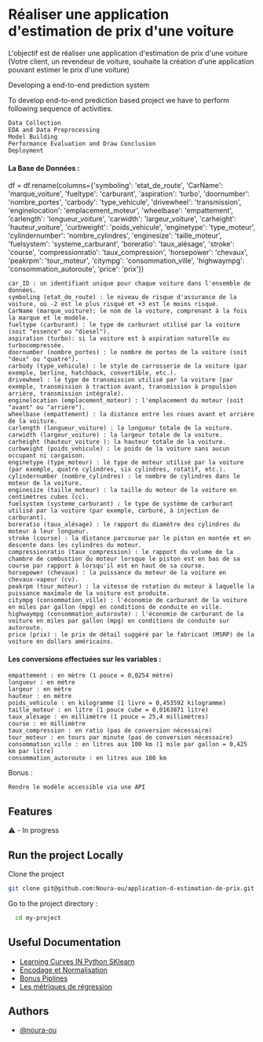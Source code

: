 # Réaliser une application d'estimation de prix d'une voiture
L'objectif est de réaliser une application d'estimation de prix d'une voiture (Votre client, un revendeur de voiture, souhaite la création d'une application pouvant estimer le prix d'une voiture)

Developing a end-to-end prediction system

To develop end-to-end prediction based project we have to perform following sequence of activities.

    Data Collection
    EDA and Data Preprocessing
    Model Building
    Performance Evaluation and Draw Conclusion
    Deployment


#### La Base de Données :
df = df.rename(columns={'symboling': 'etat_de_route', 'CarName': 'marque_voiture', 'fueltype': 'carburant', 'aspiration': 'turbo', 'doornumber': 'nombre_portes', 'carbody': 'type_vehicule', 'drivewheel': 'transmission', 'enginelocation': 'emplacement_moteur', 'wheelbase': 'empattement', 'carlength': 'longueur_voiture', 'carwidth': 'largeur_voiture', 'carheight': 'hauteur_voiture', 'curbweight': 'poids_vehicule', 'enginetype': 'type_moteur', 'cylindernumber': 'nombre_cylindres', 'enginesize': 'taille_moteur', 'fuelsystem': 'systeme_carburant', 'boreratio': 'taux_alésage', 'stroke': 'course', 'compressionratio': 'taux_compression', 'horsepower': 'chevaux', 'peakrpm': 'tour_moteur', 'citympg': 'consommation_ville', 'highwaympg': 'consommation_autoroute', 'price': 'prix'})


    car_ID : un identifiant unique pour chaque voiture dans l'ensemble de données.
    symboling (etat_de_route) : le niveau de risque d'assurance de la voiture, où -2 est le plus risqué et +3 est le moins risqué.
    CarName (marque_voiture): le nom de la voiture, comprenant à la fois la marque et le modèle.
    fueltype (carburant) : le type de carburant utilisé par la voiture (soit "essence" ou "diesel").
    aspiration (turbo): si la voiture est à aspiration naturelle ou turbocompressée.
    doornumber (nombre_portes) : le nombre de portes de la voiture (soit "deux" ou "quatre").
    carbody (type_vehicule) : le style de carrosserie de la voiture (par exemple, berline, hatchback, convertible, etc.).
    drivewheel : le type de transmission utilisé par la voiture (par exemple, transmission à traction avant, transmission à propulsion arrière, transmission intégrale).
    enginelocation (emplacement_moteur) : l'emplacement du moteur (soit "avant" ou "arrière").
    wheelbase (empattement) : la distance entre les roues avant et arrière de la voiture.
    carlength (longueur_voiture) : la longueur totale de la voiture.
    carwidth (largeur_voiture) : la largeur totale de la voiture.
    carheight (hauteur_voiture ): la hauteur totale de la voiture.
    curbweight (poids_vehicule) : le poids de la voiture sans aucun occupant ni cargaison.
    enginetype (type_moteur) : le type de moteur utilisé par la voiture (par exemple, quatre cylindres, six cylindres, rotatif, etc.).
    cylindernumber (nombre_cylindres) : le nombre de cylindres dans le moteur de la voiture.
    enginesize (taille_moteur) : la taille du moteur de la voiture en centimètres cubes (cc).
    fuelsystem (systeme_carburant) : le type de système de carburant utilisé par la voiture (par exemple, carburé, à injection de carburant).
    boreratio (taux_alésage) : le rapport du diamètre des cylindres du moteur à leur longueur.
    stroke (course) : la distance parcourue par le piston en montée et en descente dans les cylindres du moteur.
    compressionratio (taux_compression) : le rapport du volume de la chambre de combustion du moteur lorsque le piston est en bas de sa course par rapport à lorsqu'il est en haut de sa course.
    horsepower (chevaux) : la puissance du moteur de la voiture en chevaux-vapeur (cv).
    peakrpm (tour_moteur) : la vitesse de rotation du moteur à laquelle la puissance maximale de la voiture est produite.
    citympg (consommation_ville) : l'économie de carburant de la voiture en miles par gallon (mpg) en conditions de conduite en ville.
    highwaympg (consommation_autoroute) : l'économie de carburant de la voiture en miles par gallon (mpg) en conditions de conduite sur autoroute.
    price (prix) : le prix de détail suggéré par le fabricant (MSRP) de la voiture en dollars américains.




#### Les conversions effectuées sur les variables : 


    empattement : en mètre (1 pouce = 0,0254 mètre)
    longueur : en mètre
    largeur : en mètre
    hauteur : en mètre
    poids_vehicule : en kilogramme (1 livre = 0,453592 kilogramme)
    taille_moteur : en litre (1 pouce cube = 0,0163871 litre)
    taux_alésage : en millimètre (1 pouce = 25,4 millimètres)
    course : en millimètre
    taux_compression : en ratio (pas de conversion nécessaire)
    tour_moteur : en tours par minute (pas de conversion nécessaire)
    consommation_ville : en litres aux 100 km (1 mile par gallon = 0,425 km par litre)
    consommation_autoroute : en litres aux 100 km




Bonus :

    Rendre le modèle accessible via une API


## Features
 ⚠️ - In progress


## Run the project Locally

Clone the project

```bash
git clone git@github.com:Noura-ou/application-d-estimation-de-prix.git
````

Go to the project directory :

```bash
  cd my-project
```


## Useful Documentation

- [Learning Curves IN Python SKlearn](https://vitalflux.com/learning-curves-explained-python-sklearn-example/)
- [Encodage et Normalisation](https://www.youtube.com/watch?v=OGWwzm304Xs&list=PLO_fdPEVlfKqMDNmCFzQISI2H_nJcEDJq&index=25) 
- [Bonus Piplines](https://www.youtube.com/watch?v=41mnga4ptso&list=PLO_fdPEVlfKqMDNmCFzQISI2H_nJcEDJq&index=26)
- [Les métriques de régression](https://www.youtube.com/watch?v=_TE9fDgtOaE&list=PLO_fdPEVlfKqMDNmCFzQISI2H_nJcEDJq&index=24)



## Authors

- [@noura-ou](https://github.com/Noura-ou)